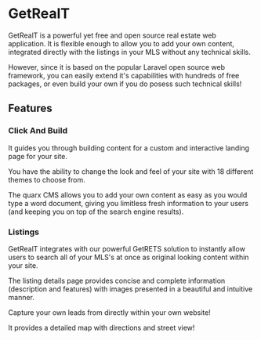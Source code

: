 ﻿
# GetRealT

GetRealT is a powerful yet free and open source real estate web application. It is flexible enough to allow you to add your own content, integrated directly with the listings in your MLS without any technical skills.

However, since it is based on the popular Laravel open source web framework, you can easily extend it's capabilities with hundreds of free packages, or even build your own if you do posess such technical skills!

## Features

### Click And Build

It guides you through building content for a custom and interactive landing page for your site.

You have the ability to change the look and feel of your site with 18 different themes to choose from.

The quarx CMS allows you to add your own content as easy as you would type a word document, giving you limitless fresh information to your users (and keeping you on top of the search engine results).

### Listings

GetRealT integrates with our powerful GetRETS solution to instantly allow users to search all of your MLS's at once as original looking content within your site.

The listing details page provides concise and complete information (description and features) with images presented in a beautiful and intuitive manner.

Capture your own leads from directly within your own website!

It provides a detailed map with directions and street view!